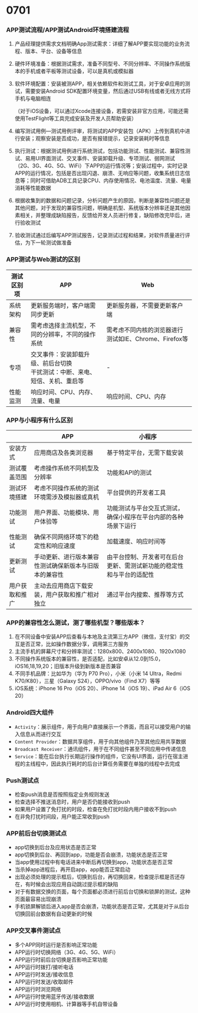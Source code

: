 # 0701

### APP测试流程/APP测试Android环境搭建流程

1. 产品经理提供需求文档明确App测试需求：详细了解APP要实现功能的业务流程、版本、平台、设备等信息

2. 硬件环境准备：根据测试需求，准备不同型号、不同分辨率、不同操作系统版本的手机或者平板等测试设备，可以是真机或模拟器

3. 软件环境配置：安装被测APP，相关依赖软件和测试工具，对于安卓应用的测试，需要安装Android SDK配置环境变量，然后通过USB有线或者无线方式将手机与电脑相连

   （对于iOS设备，可以通过Xcode连接设备，若需安装非官方应用，可能还需使用TestFlight等工具完成安装及开发人员帮助安装）

4. 编写测试用例—测试用例评审，将测试的APP安装包（APK）上传到真机中进行安装；观察安装是否成功，是否有报错提示，记录安装耗时等信息

5. 执行测试：根据测试用例进行系统测试，包括功能测试、性能测试、兼容性测试、易用UI界面测试、交叉事件、安装卸载升级、专项测试、弱网测试（2G、3G、4G、5G、WiFi）下APP的运行情况等；安装过程中，实时记录APP的运行情况，包括是否出现闪退、崩溃、无响应等问题，收集系统日志信息等；同时可借助ADB工具记录CPU、内存使用情况、电池温度、流量、电量消耗等性能数据

6. 根据收集到的数据和问题记录，分析问题产生的原因，判断是兼容性问题还是其他问题，对于发现的兼容性问题，明确是机型、系统版本分辨率还是其他因素相关，并整理成缺陷报告，反馈给开发人员进行修复，缺陷修改完毕后，进行验收测试

7. 验收测试通过后编写APP测试报告，记录测试过程和结果，对软件质量进行评估，为下一轮测试做准备

### APP测试与Web测试的区别

| 测试区别项 | APP                                                          | Web                                                   |
| ---------- | ------------------------------------------------------------ | ----------------------------------------------------- |
| 系统架构   | 更新服务端时，客户端需同步更新                               | 更新服务器，不需要更新客户端                          |
| 兼容性     | 需考虑选择主流机型，不同的分辨率，不同的操作系统             | 需考虑不同内核的浏览器进行测试如IE、Chrome、Firefox等 |
| 专项       | 交叉事件：安装卸载升级、前后台切换<br />干扰测试：中断、来电、短信、关机、重启等 | -                                                     |
| 性能监测   | 响应时间、CPU、内存、流量、电量                              | 响应时间、CPU、内存                                   |

### APP与小程序有什么区别

|                | APP                                                    | 小程序                                                       |
| -------------- | ------------------------------------------------------ | ------------------------------------------------------------ |
| 安装方式       | 应用商店及各类浏览器                                   | 基于特定平台，无需下载安装                                   |
| 测试覆盖范围   | 考虑操作系统不同机型及分辨率                           | 功能和API的测试                                              |
| 测试环境搭建   | 考虑不同操作系统的测试环境需涉及模拟器或真机           | 平台提供的开发者工具                                         |
| 功能测试       | 用户界面、功能模块、用户体验等                         | 功能测试与平台交互式测试，确保小程序在平台内部的各种场景下运行 |
| 性能测试       | 确保不同网络环境下的稳定性和响应速度                   | 加载速度、响应时间等                                         |
| 更新测试       | 手动更新、进行版本兼容性测试确保新版本与旧版本的兼容性 | 由平台控制、开发者可在后台更新、需测试新功能的稳定性和与平台的适配性 |
| 用户获取和推广 | 主动去应用商店下载安装，用户获取和推广相对独立         | 通过平台内搜索、推荐等方式                                   |

### APP的兼容性怎么测试，测了哪些机型？哪些版本？

1. 在不同设备中安装APP后查看与本地及主流第三方APP（微信，支付宝）的交互是否正常，比如操作数据分享，调用第三方服务
2. 主流手机的屏幕尺寸和分辨率测试：1280x800、2400x1080、1920x1080
3. 不同操作系统版本的兼容性，是否适配，比如安卓从12.0到15.0，iOS16,18,19,20；旧版本升级到新版本是否兼容
4. 不同手机品牌：比如华为（华为 P70 Pro），小米（小米 14 Ultra，Redmi K70/K80），三星（Galaxy S24），OPPO/vivo（Find X7）等等
5. iOS系统：iPhone 16 Pro（iOS 20）、iPhone 14（iOS 19）、iPad Air 6（iOS 20）

### Android四大组件

- `Activity`：展示组件，用于向用户直接展示一个界面，而且可以接受用户的输入信息从而进行交互
- `Content Provider`：数据共享组件，用于向其他组件乃至其他应用共享数据
- `Broadcast Receiver`：通讯组件，用于在不同组件甚至不同应用中传递信息
- `Service`：能在后台执行长期运行操作的组件，它没有UI界面，运行在宿主进程的主线程中，因此执行耗时的后台计算任务需要在单独的线程中去完成

### Push测试点

- 检查push消息是否按照指定业务规则发送
- 检查选择不推送消息时，用户是否仍能接收到push
- 如果用户设置了免打扰的时段，检查在免打扰时段内用户接收不到push
- 在非免打扰时间段，用户能正常收到push

### APP前后台切换测试点

- app切换到后台及应用状态是否正常
- app切换到后台、再回到app，功能是否会崩溃，功能状态是否正常
- 当app使用过程中有电话进来中断后再切换到app，功能状态是否正常
- 当杀掉app进程后，再开启app，app能否正常启动
- 出现必须处理的提示框后，切换到后台，再切换回来，检查提示框是否还存在，有时候会出现应用自动跳过提示框的缺陷
- 对于有数据交换的页面，每个页面都必须进行前后台切换和锁屏的测试，这种页面最容易出现崩溃
- 手机锁屏解锁后进入app是否会崩溃，功能状态是否正常，尤其是对于从后台切换回前台数据有自动更新的时候

### APP交叉事件测试点

- 多个APP同时运行是否影响正常功能
- APP运行时切换网络（3G、4G、5G、WiFi）
- APP运行时前后台切换是否影响正常功能
- APP运行时拨打/接听电话
- APP运行时发送/接收信息
- APP运行时发送/收取邮件
- APP运行时浏览网络
- APP运行时使用蓝牙传送/接收数据
- APP运行时使用相机、计算器等手机自带设备
